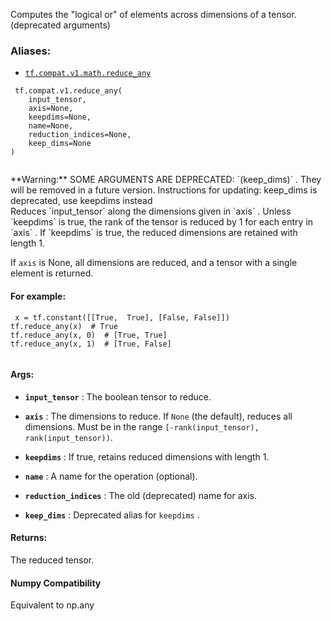 Computes the "logical or" of elements across dimensions of a tensor. (deprecated arguments)



### Aliases:

- [ `tf.compat.v1.math.reduce_any` ](/api_docs/python/tf/compat/v1/reduce_any)



```
 tf.compat.v1.reduce_any(
    input_tensor,
    axis=None,
    keepdims=None,
    name=None,
    reduction_indices=None,
    keep_dims=None
)
 
```


<aside class="warning">**Warning:**  SOME ARGUMENTS ARE DEPRECATED:  `(keep_dims)` . They will be removed in a future version.
Instructions for updating:
keep_dims is deprecated, use keepdims instead</aside>
Reduces  `input_tensor`  along the dimensions given in  `axis` .
Unless  `keepdims`  is true, the rank of the tensor is reduced by 1 for each
entry in  `axis` . If  `keepdims`  is true, the reduced dimensions
are retained with length 1.

If  `axis`  is None, all dimensions are reduced, and a
tensor with a single element is returned.



#### For example:


```
 x = tf.constant([[True,  True], [False, False]])
tf.reduce_any(x)  # True
tf.reduce_any(x, 0)  # [True, True]
tf.reduce_any(x, 1)  # [True, False]
 
```



#### Args:

- **`input_tensor`** : The boolean tensor to reduce.

- **`axis`** : The dimensions to reduce. If  `None`  (the default), reduces all
dimensions. Must be in the range <code translate="no" dir="ltr">[-rank(input_tensor),
rank(input_tensor))</code>.

- **`keepdims`** : If true, retains reduced dimensions with length 1.

- **`name`** : A name for the operation (optional).

- **`reduction_indices`** : The old (deprecated) name for axis.

- **`keep_dims`** : Deprecated alias for  `keepdims` .



#### Returns:
The reduced tensor.



#### Numpy Compatibility
Equivalent to np.any


